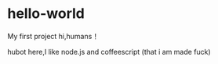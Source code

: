 # hello-world
My first project
hi,humans！

hubot here,I like node.js and coffeescript (that i am made fuck)
